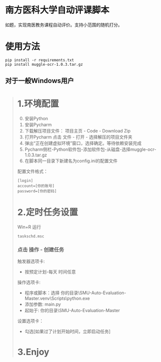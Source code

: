 # 南方医科大学自动评课脚本
如题，实现南医教务课程自动评价。支持小范围的随机打分。
# 使用方法
    pip install -r requirements.txt
    pip install muggle-ocr-1.0.3.tar.gz
## 对于一般Windows用户
># 1.环境配置
>0. 安装Python
>1. 安装Pycharm 
>2. 下载解压项目文件： 项目主页 - Code - Download Zip 
>3. 打开Pycharm 点击 文件 - 打开 - 选择解压的项目文件夹
>4. 弹出“正在创建虚拟环境”窗口，选择确定。等待依赖安装完成
>5. Pycharm侧栏-Python软件包-添加软件包-从磁盘-选择muggle-ocr-1.0.3.tar.gz
>6. 在脚本同一目录下新建名为config.ini的配置文件
>
> 配置文件格式：
>
>     [login]
>     account=[你的账号]
>     password=[你的密码]
># 2.定时任务设置
>Win+R 运行
>
>     taskschd.msc
>### 点击 操作 - 创建任务
>触发器选项卡:
> * 按预定计划-每天 时间任意
>
>操作选项卡:
>* 程序或脚本：选择 你的目录\SMU-Auto-Evaluation-Master\.venv\Scripts\python.exe
>* 添加参数: main.py
>* 起始于: 你的目录\SMU-Auto-Evaluation-Master
>
>设置选项卡：
>* 勾选[如果过了计划开始时间，立即启动任务]
>
> # 3.Enjoy


